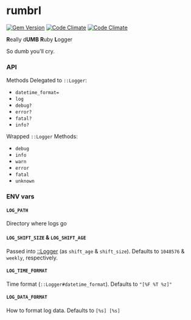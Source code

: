 rumbrl
======

[![Gem Version](https://badge.fury.io/rb/rumbrl.svg)](http://badge.fury.io/rb/rumbrl)
[![Code Climate](https://codeclimate.com/github/behance/rumbrl/badges/gpa.svg)](https://codeclimate.com/github/behance/rumbrl)
[![Code Climate](https://codeclimate.com/github/behance/rumbrl/badges/gpa.svg)](https://codeclimate.com/github/behance/rumbrl)

**R**eally d**UMB** **R**uby **L**ogger

So dumb you'll cry.

### API

Methods Delegated to `::Logger`:

- `datetime_format=`
- `log`
- `debug?`
- `error?`
- `fatal?`
- `info?`

Wrapped `::Logger` Methods:

- `debug`
- `info`
- `warn`
- `error`
- `fatal`
- `unknown`

### ENV vars

#### `LOG_PATH`

Directory where logs go

#### `LOG_SHIFT_SIZE` & `LOG_SHIFT_AGE`

Passed into [::Logger](http://www.ruby-doc.org/stdlib-2.1.0/libdoc/logger/rdoc/Logger.html) (as `shift_age` & `shift_size`). Defaults to `1048576` & `weekly`, respectively.

#### `LOG_TIME_FORMAT`

Time format (`::Logger#datetime_format`). Defaults to `"[%F %T %z]"`

#### `LOG_DATA_FORMAT`

How to format log data. Defaults to `[%s] [%s]`
